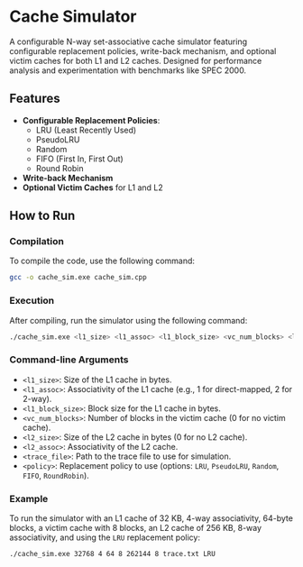 # Cache Simulator

A configurable N-way set-associative cache simulator featuring configurable replacement policies, write-back mechanism, and optional victim caches for both L1 and L2 caches. Designed for performance analysis and experimentation with benchmarks like SPEC 2000.

## Features

- **Configurable Replacement Policies**:
  - LRU (Least Recently Used)
  - PseudoLRU
  - Random
  - FIFO (First In, First Out)
  - Round Robin
- **Write-back Mechanism**
- **Optional Victim Caches** for L1 and L2

## How to Run

### Compilation
To compile the code, use the following command:
```bash
gcc -o cache_sim.exe cache_sim.cpp
```

### Execution
After compiling, run the simulator using the following command:
```bash
./cache_sim.exe <l1_size> <l1_assoc> <l1_block_size> <vc_num_blocks> <l2_size> <l2_assoc> <trace_file> <policy>
```

### Command-line Arguments
- `<l1_size>`: Size of the L1 cache in bytes.
- `<l1_assoc>`: Associativity of the L1 cache (e.g., 1 for direct-mapped, 2 for 2-way).
- `<l1_block_size>`: Block size for the L1 cache in bytes.
- `<vc_num_blocks>`: Number of blocks in the victim cache (0 for no victim cache).
- `<l2_size>`: Size of the L2 cache in bytes (0 for no L2 cache).
- `<l2_assoc>`: Associativity of the L2 cache.
- `<trace_file>`: Path to the trace file to use for simulation.
- `<policy>`: Replacement policy to use (options: `LRU`, `PseudoLRU`, `Random`, `FIFO`, `RoundRobin`).

### Example
To run the simulator with an L1 cache of 32 KB, 4-way associativity, 64-byte blocks, a victim cache with 8 blocks, an L2 cache of 256 KB, 8-way associativity, and using the `LRU` replacement policy:
```bash
./cache_sim.exe 32768 4 64 8 262144 8 trace.txt LRU
```
